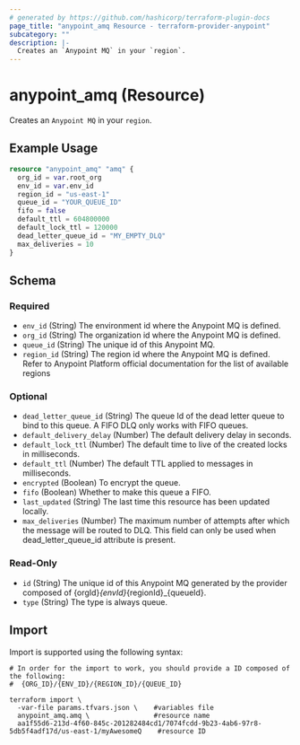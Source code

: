 ```yaml
---
# generated by https://github.com/hashicorp/terraform-plugin-docs
page_title: "anypoint_amq Resource - terraform-provider-anypoint"
subcategory: ""
description: |-
  Creates an `Anypoint MQ` in your `region`.
---
```


# anypoint_amq (Resource)

Creates an `Anypoint MQ` in your `region`.

## Example Usage

```terraform
resource "anypoint_amq" "amq" {
  org_id = var.root_org
  env_id = var.env_id
  region_id = "us-east-1"
  queue_id = "YOUR_QUEUE_ID"
  fifo = false
  default_ttl = 604800000
  default_lock_ttl = 120000
  dead_letter_queue_id = "MY_EMPTY_DLQ"
  max_deliveries = 10
}
```

<!-- schema generated by tfplugindocs -->
## Schema

### Required

- `env_id` (String) The environment id where the Anypoint MQ is defined.
- `org_id` (String) The organization id where the Anypoint MQ is defined.
- `queue_id` (String) The unique id of this Anypoint MQ.
- `region_id` (String) The region id where the Anypoint MQ is defined. Refer to Anypoint Platform official documentation for the list of available regions

### Optional

- `dead_letter_queue_id` (String) The queue Id of the dead letter queue to bind to this queue. A FIFO DLQ only works with FIFO queues.
- `default_delivery_delay` (Number) The default delivery delay in seconds.
- `default_lock_ttl` (Number) The default time to live of the created locks in milliseconds.
- `default_ttl` (Number) The default TTL applied to messages in milliseconds.
- `encrypted` (Boolean) To encrypt the queue.
- `fifo` (Boolean) Whether to make this queue a FIFO.
- `last_updated` (String) The last time this resource has been updated locally.
- `max_deliveries` (Number) The maximum number of attempts after which the message will be routed to DLQ. This field can only be used when dead_letter_queue_id attribute is present.

### Read-Only

- `id` (String) The unique id of this Anypoint MQ generated by the provider composed of {orgId}_{envId}_{regionId}_{queueId}.
- `type` (String) The type is always queue.

## Import

Import is supported using the following syntax:

```shell
# In order for the import to work, you should provide a ID composed of the following:
#  {ORG_ID}/{ENV_ID}/{REGION_ID}/{QUEUE_ID}

terraform import \
  -var-file params.tfvars.json \    #variables file
  anypoint_amq.amq \                #resource name
  aa1f55d6-213d-4f60-845c-201282484cd1/7074fcdd-9b23-4ab6-97r8-5db5f4adf17d/us-east-1/myAwesomeQ    #resource ID
```
